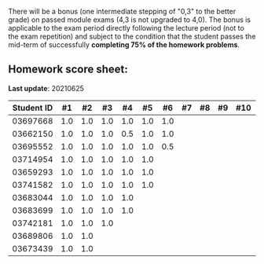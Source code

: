 There will be a bonus (one intermediate stepping of "0,3" to the better grade) on passed module exams (4,3 is not upgraded to 4,0). The bonus is applicable to the exam period directly following the lecture period (not to the exam repetition) and subject to the condition that the student passes the mid-term of successfully **completing 75% of the homework problems**.


## Homework score sheet:

**Last update**: 20210625

| Student ID | #1 | #2 | #3 | #4 | #5 | #6 | #7 | #8 | #9 |#10 |Sum |
| ---------- |:--:|:--:|:--:|:--:|:--:|:--:|:--:|:--:|:--:|:--:|:--:|
| 03697668   |1.0 |1.0 |1.0 |1.0 |1.0 |1.0 |    |    |    |    |6.0 |
| 03662150   |1.0 |1.0 |1.0 |0.5 |1.0 |1.0 |    |    |    |    |5.5 |
| 03695552   |1.0 |1.0 |1.0 |1.0 |1.0 |0.5 |    |    |    |    |5.5 |
| 03714954   |1.0 |1.0 |1.0 |1.0 |1.0 |    |    |    |    |    |5.0 |
| 03659293   |1.0 |1.0 |1.0 |1.0 |1.0 |    |    |    |    |    |5.0 |
| 03741582   |1.0 |1.0 |1.0 |1.0 |1.0 |    |    |    |    |    |5.0 |
| 03683044   |1.0 |1.0 |1.0 |1.0 |    |    |    |    |    |    |4.0 |
| 03683699   |1.0 |1.0 |1.0 |1.0 |    |    |    |    |    |    |4.0 |
| 03742181   |1.0 |1.0 |1.0 |    |    |    |    |    |    |    |3.0 |
| 03689806   |1.0 |1.0 |    |    |    |    |    |    |    |    |2.0 |
| 03673439   |1.0 |1.0 |    |    |    |    |    |    |    |    |2.0 |
